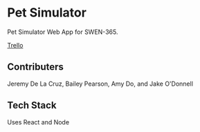 # Pet Simulator
Pet Simulator Web App for SWEN-365.

[Trello](https://trello.com/petsimulator/home)

## Contributers
Jeremy De La Cruz, Bailey Pearson, Amy Do, and Jake O'Donnell

## Tech Stack
Uses React and Node